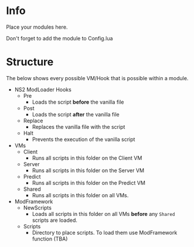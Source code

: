 # Info
Place your modules here. 

Don't forget to add the module to Config.lua

# Structure
The below shows every possible VM/Hook that is possible within a module.

* NS2 ModLoader Hooks
    * Pre
        * Loads the script **before** the vanilla file
    * Post
        * Loads the script **after** the vanilla file
    * Replace
        * Replaces the vanilla file with the script
    * Halt 
        * Prevents the execution of the vanilla script
* VMs
    * Client
        * Runs all scripts in this folder on the Client VM
    * Server
        * Runs all scripts in this folder on the Server VM
    * Predict
        * Runs all scripts in this folder on the Predict VM
    * Shared
        * Runs all scripts in this folder on all VMs.
* ModFramework 
    * NewScripts
        * Loads all scripts in this folder on all VMs **before** any `Shared` scripts are loaded.
    * Scripts
        * Directory to place scripts. To load them use ModFramework function (TBA)